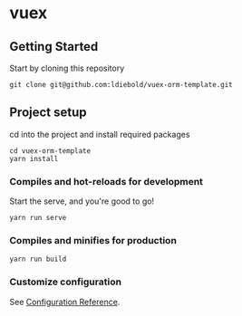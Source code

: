# vuex

## Getting Started
Start by cloning this repository
```
git clone git@github.com:ldiebold/vuex-orm-template.git
```

## Project setup
cd into the project and install required packages
```
cd vuex-orm-template
yarn install
```

### Compiles and hot-reloads for development
Start the serve, and you're good to go!
```
yarn run serve
```

### Compiles and minifies for production
```
yarn run build
```

### Customize configuration
See [Configuration Reference](https://cli.vuejs.org/config/).
